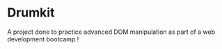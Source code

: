 # Drumkit
A project done to practice advanced DOM manipulation as part of a web development bootcamp !
